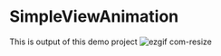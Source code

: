 # SimpleViewAnimation

This is output of this demo project
![ezgif com-resize](https://user-images.githubusercontent.com/28722125/27623283-7891d9e0-5bfb-11e7-8770-6dc4c9da33ad.gif)
